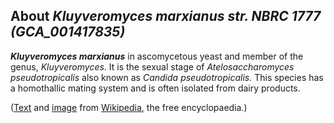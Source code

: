 About *Kluyveromyces marxianus str. NBRC 1777 (GCA\_001417835)* 
---------------------------------------------------------------



***Kluyveromyces marxianus*** in ascomycetous yeast and member of the
genus, *Kluyveromyces*. It is the sexual stage of *Atelosaccharomyces
pseudotropicalis* also known as *Candida pseudotropicalis.* This species
has a homothallic mating system and is often isolated from dairy
products.

([Text](http://en.wikipedia.org/wiki/Kluyveromyces_marxianus) and
[image](https://commons.wikimedia.org/wiki/File:Kluyveromyces_marxianus_colonies.jpg)
from [Wikipedia](http://en.wikipedia.org/), the free encyclopaedia.)

